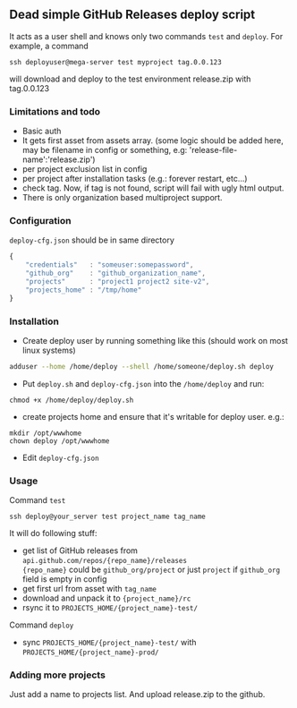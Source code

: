 ## Dead simple GitHub Releases deploy script
It acts as a user shell and knows only two commands `test` and `deploy`. For example, a command

```
ssh deployuser@mega-server test myproject tag.0.0.123
``` 

will download and deploy to the test environment release.zip with tag.0.0.123


### Limitations and todo
- Basic auth
- It gets first asset from assets array. (some logic should be added here, may be filename in config or something, e.g: 'release-file-name':'release.zip')
- per project exclusion list in config
- per project after installation tasks (e.g.: forever restart, etc...)
- check tag. Now, if tag is not found, script will fail with ugly html output.
- There is only organization based multiproject support.

### Configuration
`deploy-cfg.json` should be in same directory

```javascript
{
	"credentials"   : "someuser:somepassword",
	"github_org"    : "github_organization_name",
	"projects"      : "project1 project2 site-v2",
	"projects_home" : "/tmp/home"
}
```


### Installation
- Create deploy user by running something like this (should work on most linux systems)

```sh
adduser --home /home/deploy --shell /home/someone/deploy.sh deploy
```
- Put `deploy.sh` and `deploy-cfg.json` into the `/home/deploy` and run:

```
chmod +x /home/deploy/deploy.sh
```
	
- create projects home and ensure that it's writable for deploy user. e.g.: 
```
mkdir /opt/wwwhome
chown deploy /opt/wwwhome
```

- Edit `deploy-cfg.json`

### Usage
Command `test`
```
ssh deploy@your_server test project_name tag_name
```
It will do following stuff:
- get list of GitHub releases from `api.github.com/repos/{repo_name}/releases`  
`{repo_name}` could be `github_org/project` or just `project` if `github_org`  field is empty in config
- get first url from asset with `tag_name`
- download and unpack it to `{project_name}/rc`
- rsync it to `PROJECTS_HOME/{project_name}-test/`

Command `deploy`
   - sync `PROJECTS_HOME/{project_name}-test/` with `PROJECTS_HOME/{project_name}-prod/`

### Adding more projects
Just add a name to projects list. And upload release.zip to the github.

